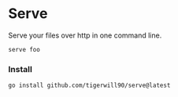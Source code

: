 # Serve

Serve your files over http in one command line.

````
serve foo
````

### Install
````
go install github.com/tigerwill90/serve@latest
````